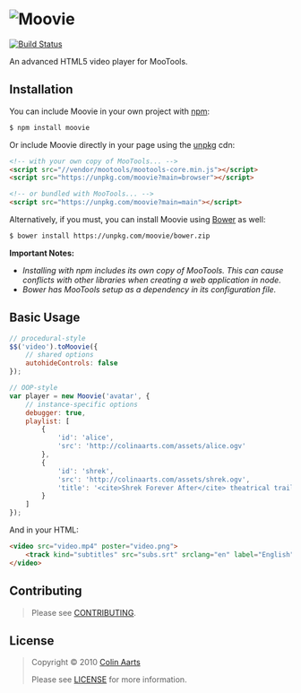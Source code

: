 # ![Moovie](http://colinaarts.com/assets/code/moovie/moovie.png)

[![Build Status][build-img]][build-url]

An advanced HTML5 video player for MooTools.

## Installation

You can include Moovie in your own project with [npm](https://www.npmjs.com/):

```bash
$ npm install moovie
```

Or include Moovie directly in your page using the [unpkg](https://unpkg.com/#/) cdn:

```html
<!-- with your own copy of MooTools... -->
<script src="//vendor/mootools/mootools-core.min.js"></script>
<script src="https://unpkg.com/moovie?main=browser"></script>
```

```html
<!-- or bundled with MooTools... -->
<script src="https://unpkg.com/moovie?main=main"></script>
```

Alternatively, if you must, you can install Moovie using [Bower](https://bower.io/) as well:

```bash
$ bower install https://unpkg.com/moovie/bower.zip
```

**Important Notes:**
- *Installing with npm includes its own copy of MooTools. This can cause conflicts with other libraries when creating a web application in node.*
- *Bower has MooTools setup as a dependency in its configuration file.*

## Basic Usage
```js
// procedural-style
$$('video').toMoovie({
    // shared options
    autohideControls: false
});

// OOP-style
var player = new Moovie('avatar', {
    // instance-specific options
    debugger: true,
    playlist: [
        {
            'id': 'alice',
            'src': 'http://colinaarts.com/assets/alice.ogv'
        },
        {
            'id': 'shrek',
            'src': 'http://colinaarts.com/assets/shrek.ogv',
            'title': '<cite>Shrek Forever After</cite> theatrical trailer'
        }
    ]
});
```

And in your HTML:

```html
<video src="video.mp4" poster="video.png">
    <track kind="subtitles" src="subs.srt" srclang="en" label="English" default="">
</video>
```

## Contributing

> Please see [CONTRIBUTING](CONTRIBUTING.md).

## <a name="license"></a>License

> Copyright &copy; 2010 [Colin Aarts](colin@colinaarts.com)
>
> Please see [LICENSE](LICENSE.md) for more information.

[build-url]: https://travis-ci.org/moovie/moovie
[build-img]: https://travis-ci.org/moovie/moovie.svg?branch=master
